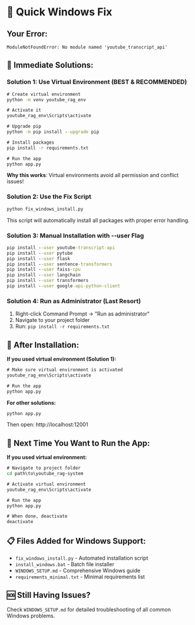 # 🚀 Quick Windows Fix

## Your Error:
```
ModuleNotFoundError: No module named 'youtube_transcript_api'
```

## 🔧 Immediate Solutions:

### Solution 1: Use Virtual Environment (BEST & RECOMMENDED)
```cmd
# Create virtual environment
python -m venv youtube_rag_env

# Activate it
youtube_rag_env\Scripts\activate

# Upgrade pip
python -m pip install --upgrade pip

# Install packages
pip install -r requirements.txt

# Run the app
python app.py
```
**Why this works**: Virtual environments avoid all permission and conflict issues!

### Solution 2: Use the Fix Script
```cmd
python fix_windows_install.py
```
This script will automatically install all packages with proper error handling.

### Solution 3: Manual Installation with --user Flag
```cmd
pip install --user youtube-transcript-api
pip install --user pytube
pip install --user flask
pip install --user sentence-transformers
pip install --user faiss-cpu
pip install --user langchain
pip install --user transformers
pip install --user google-api-python-client
```

### Solution 4: Run as Administrator (Last Resort)
1. Right-click Command Prompt → "Run as administrator"
2. Navigate to your project folder
3. Run: `pip install -r requirements.txt`

## 🎯 After Installation:

**If you used virtual environment (Solution 1):**
```cmd
# Make sure virtual environment is activated
youtube_rag_env\Scripts\activate

# Run the app
python app.py
```

**For other solutions:**
```cmd
python app.py
```

Then open: http://localhost:12001

## 🔄 Next Time You Want to Run the App:

**If you used virtual environment:**
```cmd
# Navigate to project folder
cd path\to\youtube_rag-system

# Activate virtual environment
youtube_rag_env\Scripts\activate

# Run the app
python app.py

# When done, deactivate
deactivate
```

## 📋 Files Added for Windows Support:
- `fix_windows_install.py` - Automated installation script
- `install_windows.bat` - Batch file installer
- `WINDOWS_SETUP.md` - Comprehensive Windows guide
- `requirements_minimal.txt` - Minimal requirements list

## 🆘 Still Having Issues?
Check `WINDOWS_SETUP.md` for detailed troubleshooting of all common Windows problems.